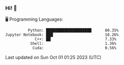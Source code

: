 ### Hi! :panda_face:

:desktop_computer: Programming Languages:

```
          Python: ████████████████████      80.35%
Jupyter Notebook: ███                       10.26%
             C++: ██                        7.33%
           Shell:                           1.36%
            Cuda:                           0.56%
```

Last updated on Sun Oct 01 01:25 2023 (UTC)
